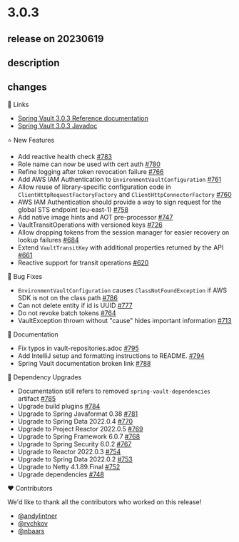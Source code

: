 # 3.0.3

## release on 20230619

## description

## changes

📗 Links

* <a href="https://docs.spring.io/spring-vault/docs/3.0.3/reference/html/" rel="nofollow">Spring Vault 3.0.3 Reference documentation</a>
* <a href="https://docs.spring.io/spring-vault/docs/3.0.3/api" rel="nofollow">Spring Vault 3.0.3 Javadoc</a>

⭐ New Features

* Add reactive health check <a href="https://github.com/spring-projects/spring-vault/issues/783" data-hovercard-type="issue" data-hovercard-url="/spring-projects/spring-vault/issues/783/hovercard">#783</a>
* Role name can now be used with cert auth <a href="https://github.com/spring-projects/spring-vault/pull/780" data-hovercard-type="pull_request" data-hovercard-url="/spring-projects/spring-vault/pull/780/hovercard">#780</a>
* Refine logging after token revocation failure <a href="https://github.com/spring-projects/spring-vault/issues/766" data-hovercard-type="issue" data-hovercard-url="/spring-projects/spring-vault/issues/766/hovercard">#766</a>
* Add AWS IAM Authentication to <code>EnvironmentVaultConfiguration</code> <a href="https://github.com/spring-projects/spring-vault/issues/761" data-hovercard-type="issue" data-hovercard-url="/spring-projects/spring-vault/issues/761/hovercard">#761</a>
* Allow reuse of library-specific configuration code in <code>ClientHttpRequestFactoryFactory</code> and <code>ClientHttpConnectorFactory</code> <a href="https://github.com/spring-projects/spring-vault/issues/760" data-hovercard-type="issue" data-hovercard-url="/spring-projects/spring-vault/issues/760/hovercard">#760</a>
* AWS IAM Authentication should provide a way to sign request for the global STS endpoint (eu-east-1) <a href="https://github.com/spring-projects/spring-vault/issues/758" data-hovercard-type="issue" data-hovercard-url="/spring-projects/spring-vault/issues/758/hovercard">#758</a>
* Add native image hints and AOT pre-processor <a href="https://github.com/spring-projects/spring-vault/issues/747" data-hovercard-type="issue" data-hovercard-url="/spring-projects/spring-vault/issues/747/hovercard">#747</a>
* VaultTransitOperations with versioned keys <a href="https://github.com/spring-projects/spring-vault/issues/726" data-hovercard-type="issue" data-hovercard-url="/spring-projects/spring-vault/issues/726/hovercard">#726</a>
* Allow dropping tokens from the session manager for easier recovery on lookup failures <a href="https://github.com/spring-projects/spring-vault/issues/684" data-hovercard-type="issue" data-hovercard-url="/spring-projects/spring-vault/issues/684/hovercard">#684</a>
* Extend <code>VaultTransitKey</code> with additional properties returned by the API <a href="https://github.com/spring-projects/spring-vault/issues/661" data-hovercard-type="issue" data-hovercard-url="/spring-projects/spring-vault/issues/661/hovercard">#661</a>
* Reactive support for transit operations <a href="https://github.com/spring-projects/spring-vault/issues/620" data-hovercard-type="issue" data-hovercard-url="/spring-projects/spring-vault/issues/620/hovercard">#620</a>

🐞 Bug Fixes

* <code>EnvironmentVaultConfiguration</code> causes <code>ClassNotFoundException</code> if AWS SDK is not on the class path <a href="https://github.com/spring-projects/spring-vault/issues/786" data-hovercard-type="issue" data-hovercard-url="/spring-projects/spring-vault/issues/786/hovercard">#786</a>
* Can not delete entity if id is UUID <a href="https://github.com/spring-projects/spring-vault/issues/777" data-hovercard-type="issue" data-hovercard-url="/spring-projects/spring-vault/issues/777/hovercard">#777</a>
* Do not revoke batch tokens <a href="https://github.com/spring-projects/spring-vault/issues/764" data-hovercard-type="issue" data-hovercard-url="/spring-projects/spring-vault/issues/764/hovercard">#764</a>
* VaultException thrown without "cause" hides important information <a href="https://github.com/spring-projects/spring-vault/issues/713" data-hovercard-type="issue" data-hovercard-url="/spring-projects/spring-vault/issues/713/hovercard">#713</a>

📔 Documentation

* Fix typos in vault-repositories.adoc <a href="https://github.com/spring-projects/spring-vault/pull/795" data-hovercard-type="pull_request" data-hovercard-url="/spring-projects/spring-vault/pull/795/hovercard">#795</a>
* Add IntelliJ setup and formatting instructions to README. <a href="https://github.com/spring-projects/spring-vault/pull/794" data-hovercard-type="pull_request" data-hovercard-url="/spring-projects/spring-vault/pull/794/hovercard">#794</a>
* Spring Vault documentation broken link <a href="https://github.com/spring-projects/spring-vault/issues/788" data-hovercard-type="issue" data-hovercard-url="/spring-projects/spring-vault/issues/788/hovercard">#788</a>

🔨 Dependency Upgrades

* Documentation still refers to removed <code>spring-vault-dependencies</code> artifact <a href="https://github.com/spring-projects/spring-vault/issues/785" data-hovercard-type="issue" data-hovercard-url="/spring-projects/spring-vault/issues/785/hovercard">#785</a>
* Upgrade build plugins <a href="https://github.com/spring-projects/spring-vault/issues/784" data-hovercard-type="issue" data-hovercard-url="/spring-projects/spring-vault/issues/784/hovercard">#784</a>
* Upgrade to Spring Javaformat 0.38 <a href="https://github.com/spring-projects/spring-vault/issues/781" data-hovercard-type="issue" data-hovercard-url="/spring-projects/spring-vault/issues/781/hovercard">#781</a>
* Upgrade to Spring Data 2022.0.4 <a href="https://github.com/spring-projects/spring-vault/issues/770" data-hovercard-type="issue" data-hovercard-url="/spring-projects/spring-vault/issues/770/hovercard">#770</a>
* Upgrade to Project Reactor 2022.0.5 <a href="https://github.com/spring-projects/spring-vault/issues/769" data-hovercard-type="issue" data-hovercard-url="/spring-projects/spring-vault/issues/769/hovercard">#769</a>
* Upgrade to Spring Framework 6.0.7 <a href="https://github.com/spring-projects/spring-vault/issues/768" data-hovercard-type="issue" data-hovercard-url="/spring-projects/spring-vault/issues/768/hovercard">#768</a>
* Upgrade to Spring Security 6.0.2 <a href="https://github.com/spring-projects/spring-vault/issues/767" data-hovercard-type="issue" data-hovercard-url="/spring-projects/spring-vault/issues/767/hovercard">#767</a>
* Upgrade to Reactor 2022.0.3 <a href="https://github.com/spring-projects/spring-vault/issues/754" data-hovercard-type="issue" data-hovercard-url="/spring-projects/spring-vault/issues/754/hovercard">#754</a>
* Upgrade to Spring Data 2022.0.2 <a href="https://github.com/spring-projects/spring-vault/issues/753" data-hovercard-type="issue" data-hovercard-url="/spring-projects/spring-vault/issues/753/hovercard">#753</a>
* Upgrade to Netty 4.1.89.Final <a href="https://github.com/spring-projects/spring-vault/issues/752" data-hovercard-type="issue" data-hovercard-url="/spring-projects/spring-vault/issues/752/hovercard">#752</a>
* Upgrade dependencies <a href="https://github.com/spring-projects/spring-vault/issues/748" data-hovercard-type="issue" data-hovercard-url="/spring-projects/spring-vault/issues/748/hovercard">#748</a>

❤️ Contributors

We'd like to thank all the contributors who worked on this release!

* <a href="https://github.com/andylintner">@andylintner</a>
* <a href="https://github.com/rychkov">@rychkov</a>
* <a href="https://github.com/nbaars">@nbaars</a>


